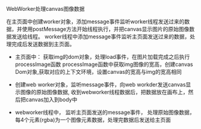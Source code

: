 WebWorker处理canvas图像数据

> 
在主页面中创建worker对象，添加message事件监听worker线程发送过来的数据，并使用postMessage方法开始线程执行，并把canvas显示图片的原始图像数据发送给线程。
worker线程中添加message事件监听主页面发送过来的数据，处理完成后发送数据到主页面。

- 主页面中： 获取img的dom对象，处理load事件，在图片加载完成之后执行processImage函数
processImage函数中获取img图像的宽高，创建canvas Dom对象,获取对应的上下文环境，设置canvas的宽高与img的宽高相同
- 创建web worker对象，监听message事件，向web workder发送canvas显示图像的原始图像数据, 收到webworker线程数据后，把数据放在画布上，然后把canvas加入到body中

- webworker线程中， 监听主页面发送的message事件， 处理原始图像数据，每4个元素(rgba)为一个图像元素数据，处理完数据后发送给主页面

